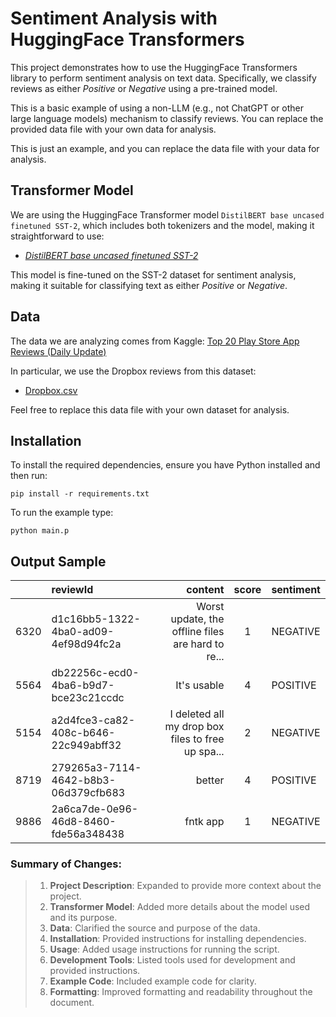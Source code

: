 # Sentiment Analysis with HuggingFace Transformers

This project demonstrates how to use the HuggingFace Transformers library to perform sentiment analysis on text data. Specifically, we classify reviews as either _Positive_ or _Negative_ using a pre-trained model.

This is a basic example of using a non-LLM (e.g., not ChatGPT or other large language models) mechanism to classify reviews. You can replace the provided data file with your own data for analysis.

This is just an example, and you can replace the data file with your data for analysis.

## Transformer Model

We are using the HuggingFace Transformer model `DistilBERT base uncased finetuned SST-2`, which includes both tokenizers and the model, making it straightforward to use:

- [_DistilBERT base uncased finetuned SST-2_](https://huggingface.co/distilbert/distilbert-base-uncased-finetuned-sst-2-english)

This model is fine-tuned on the SST-2 dataset for sentiment analysis, making it suitable for classifying text as either _Positive_ or _Negative_.

## Data

The data we are analyzing comes from Kaggle: [Top 20 Play Store App Reviews (Daily Update)](https://www.kaggle.com/datasets/odins0n/top-20-play-store-app-reviews-daily-update)

In particular, we use the Dropbox reviews from this dataset:

- [Dropbox.csv](https://www.kaggle.com/datasets/odins0n/top-20-play-store-app-reviews-daily-update?select=Dropbox.csv)

Feel free to replace this data file with your own dataset for analysis.

## Installation

To install the required dependencies, ensure you have Python installed and then run:

`pip install -r requirements.txt`

To run the example type:

`python main.p`

## Output Sample

|      | reviewId                             |                                           content | score | sentiment |
| :--- | :----------------------------------- | ------------------------------------------------: | :---: | :-------- |
| 6320 | d1c16bb5-1322-4ba0-ad09-4ef98d94fc2a | Worst update, the offline files are hard to re... |   1   | NEGATIVE  |
| 5564 | db22256c-ecd0-4ba6-b9d7-bce23c21ccdc |                                       It's usable |   4   | POSITIVE  |
| 5154 | a2d4fce3-ca82-408c-b646-22c949abff32 | I deleted all my drop box files to free up spa... |   2   | NEGATIVE  |
| 8719 | 279265a3-7114-4642-b8b3-06d379cfb683 |                                            better |   4   | POSITIVE  |
| 9886 | 2a6ca7de-0e96-46d8-8460-fde56a348438 |                                          fntk app |   1   | NEGATIVE  |

### Summary of Changes:

> 1. **Project Description**: Expanded to provide more context about the project.
> 2. **Transformer Model**: Added more details about the model used and its purpose.
> 3. **Data**: Clarified the source and purpose of the data.
> 4. **Installation**: Provided instructions for installing dependencies.
> 5. **Usage**: Added usage instructions for running the script.
> 6. **Development Tools**: Listed tools used for development and provided instructions.
> 7. **Example Code**: Included example code for clarity.
> 8. **Formatting**: Improved formatting and readability throughout the document.
